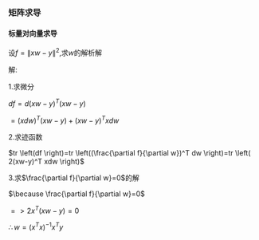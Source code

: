 ### 矩阵求导

#### 标量对向量求导

设$f=\left \|xw-y \right \|^2$,求$w$的解析解

解:

1.求微分

$df=d \left( xw-y \right)^T \left( xw-y \right)$

$=(xdw)^T (xw-y) + (xw-y)^T xdw$

2.求迹函数

$tr \left(df \right)=tr \left((\frac{\partial f}{\partial w})^T dw \right)=tr \left( 2(xw-y)^T xdw \right)$

3.求$\frac{\partial f}{\partial w}=0$的解

$\because \frac{\partial f}{\partial w}=0$

$=>2x^T (xw-y)=0$

$\therefore w=(x^T x)^{-1} x^T y$
